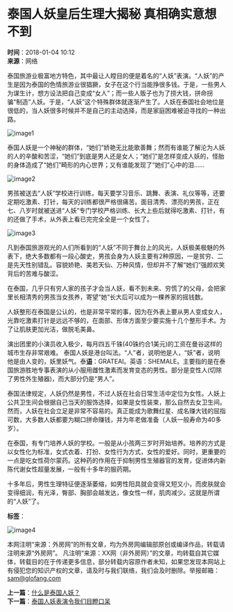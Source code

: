 # 泰国人妖皇后生理大揭秘 真相确实意想不到

**时间**：2018-01-04 10:12  
**来源**：网络  

泰国旅游业极富地方特色，其中最让人瞠目的便是着名的“人妖”表演。“人妖”的产生是因为泰国的色情旅游业很猖獗，女子在这个行当能挣很多钱。于是，一些男人为谋生计，想方设法把自己变成“女人”；而一些人贩子也为了捞大钱，拼命拐骗“制造”人妖。于是，“人妖”这个特殊群体就逐渐产生了。人妖在泰国社会地位是很低的，当人妖很多时候并不是自己的主动选择，而是家庭困难被迫寻找的一种出路。

![image1](http://www.glofang.com/file/upload/201801/04/10-11-37-10-874.png)

泰国人妖是一个神秘的群体，“她们”娇艳无比能歌善舞；然而有谁能了解沦为人妖的人的辛酸和苦涩，“她们”到底是男人还是女人；“她们”是怎样变成人妖的，怪胎的身体造成了“她们”畸形的内心世界；又有谁能发现了“她们”心中的泪……

![image2](http://www.glofang.com/file/upload/201801/04/10-11-38-88-874.png)

男孩被送去“人妖”学校进行训练，每天要学习音乐、跳舞、表演、礼仪等等，还要定期吃激素、打针，每天的训练都很严格很痛苦。面目清秀、漂亮的男孩，正在七、八岁时就被送进“人妖”专门学校严格训练、长大上些后就得吃激素、打针，有的还做了手术，从外表上看已完完全全是一个女性了。

![image3](http://www.glofang.com/file/upload/201801/04/10-11-39-50-874.png)

凡到泰国旅游观光的人们所看到的“人妖”不同于舞台上的风光，人妖极美极魅的外表下，绝大多数都有一段心酸史，男孩会身为人妖主要有2种原因，一是贫穷、二是先天性别错乱。容貌娇艳、美若天仙、万种风情，但却并不了解“她们”强颜欢笑背后的苦难与酸涩。

在泰国，几乎只有穷人家的孩子才会当人妖，看不到未来、穷慌了的父母，会把家里长相清秀的男孩当女孩养，寄望“她”长大后可以成为一棵养家的摇钱数。

人妖整形在泰国是公认的，也是非常平常的事，因为在外表上要从男人变成女人，光靠吃激素打针是远远不够的，在面部、形体方面至少要实施十几个整形手术。为了让肌肤更加光洁，做脱毛美鼻。

演出团里的小演员收入极少，每月四五千铢(40铢约合1美元)的工资在曼谷这样的城市生存非常艰难。 泰国人妖是港台叫法。“人”者，说明他是人，“妖”者，说明他是由人变的，妖里妖气。泰[**语**](https://www.huainanhy.com/zhishinews/)：GRATEAI。英语：SHEMALE。主要指的是在泰国旅游胜地专事表演的从小服用雌性激素而发育变态的男性。部分是变性人(切除了男性外生殖器)，而大部分仍是“男人”。

泰国法律规定，人妖仍然是男性，不过人妖在社会日常生活中定位为女性。人妖上公共卫生间会根据自己当天的服饰选择，如果是女性装束，那么自然去女卫生间。然而，人妖在社会立足是非常不容易的。真正能成为歌舞红星、成名赚大钱的屈指可数，大多数人妖都要为糊口拼命赚钱，并为年老做准备（人妖一般寿命为40多岁）。

在泰国，有专门培养人妖的学校。一般是从小孩两三岁时开始培养。培养的方式是以女性化为标准，女式衣着、打扮、女性行为方式，女性的爱好。同时，更重要的一点是吃女性荷尔蒙药。这种药的作用在于抑制男性生殖器官的发育，促进体内新陈代谢女性超量发展，一般有十多年的服药期。

十多年后，男性生理特征便逐渐萎缩，如男性阳具就会变得又短又小，而皮肤就会变得细润，有光泽，臀部、胸部会越发达，像女性一样，肌肉减少。这就是所谓的“人妖”了。

**标签**：  

![image4](https://www.glofang.com/file/upload/202411/06/17-45-00-46-1.jpg)

本网注明“来源：外房网”的所有文章，均为外房网编辑部原创或编译作品，转载请注明来源“外房网”。 凡注明“来源：XX网（非外房网）”的文章，均转载自其它媒体，转载目的在于传递更多信息，部分转载内容原作者未知，如果您发现本网站上有侵犯您的知识产权的文章，请及时与我们联络，我们会及时删除。举报邮箱：sam@glofang.com

**上一篇**：[什么是泰国人妖？](https://www.glofang.com/news/show/91163/ "什么是泰国人妖？")  
**下一篇**：[泰国人妖表演令我们目瞪口呆](https://www.glofang.com/news/show/91165/ "泰国人妖表演令我们目瞪口呆")